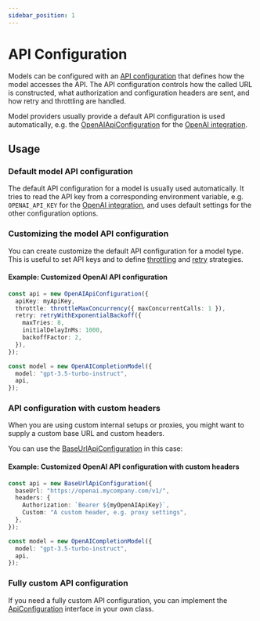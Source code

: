 ```yaml
---
sidebar_position: 1
---
```


# API Configuration

Models can be configured with an [API configuration](/api/interfaces/ApiConfiguration) that defines how the model accesses the API.
The API configuration controls how the called URL is constructed, what authorization and configuration headers are sent, and how retry and throttling are handled.

Model providers usually provide a default API configuration is used automatically, e.g. the [OpenAIApiConfiguration](/api/classes/OpenAIApiConfiguration) for the [OpenAI integration](/integration/model-provider/openai).

## Usage

### Default model API configuration

The default API configuration for a model is usually used automatically.
It tries to read the API key from a corresponding environment variable, e.g. `OPENAI_API_KEY` for the [OpenAI integration](/integration/model-provider/openai), and uses default settings for the other configuration options.

### Customizing the model API configuration

You can create customize the default API configuration for a model type.
This is useful to set API keys and to define [throttling](/guide/util/api-configuration/throttle) and [retry](/guide/util/api-configuration/retry) strategies.

#### Example: Customized OpenAI API configuration

```ts
const api = new OpenAIApiConfiguration({
  apiKey: myApiKey,
  throttle: throttleMaxConcurrency({ maxConcurrentCalls: 1 }),
  retry: retryWithExponentialBackoff({
    maxTries: 8,
    initialDelayInMs: 1000,
    backoffFactor: 2,
  }),
});

const model = new OpenAICompletionModel({
  model: "gpt-3.5-turbo-instruct",
  api,
});
```

### API configuration with custom headers

When you are using custom internal setups or proxies, you might want to supply a custom base URL and custom headers.

You can use the [BaseUrlApiConfiguration](/api/classes/BaseUrlApiConfiguration) in this case:

#### Example: Customized OpenAI API configuration with custom headers

```ts
const api = new BaseUrlApiConfiguration({
  baseUrl: "https://openai.mycompany.com/v1/",
  headers: {
    Authorization: `Bearer ${myOpenAIApiKey}`,
    Custom: "A custom header, e.g. proxy settings",
  },
});

const model = new OpenAICompletionModel({
  model: "gpt-3.5-turbo-instruct",
  api,
});
```

### Fully custom API configuration

If you need a fully custom API configuration, you can implement the [ApiConfiguration](/api/interfaces/ApiConfiguration) interface in your own class.
